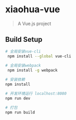 # xiaohua-vue

> A Vue.js project

## Build Setup

``` bash
# 全局安装vue-cli
 npm install --global vue-cli
 
# 全局安装webpack
 npm install -g webpack

# 安装依赖
npm install

# 开发环境运行 localhost:8080
npm run dev

# 打包
npm run build
```
